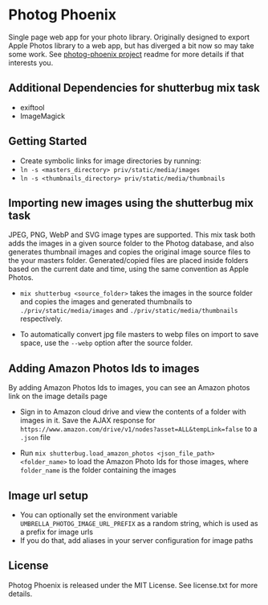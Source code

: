 # Photog Phoenix

Single page web app for your photo library. Originally designed to export Apple Photos library to a web app, but has diverged a bit now so may take some work. See [photog-phoenix project](https://github.com/allen-garvey/photog-phoenix) readme for more details if that interests you.

## Additional Dependencies for shutterbug mix task

* exiftool 
* ImageMagick

## Getting Started

* Create symbolic links for image directories by running:
* `ln -s <masters_directory> priv/static/media/images`
* `ln -s <thumbnails_directory> priv/static/media/thumbnails`

## Importing new images using the shutterbug mix task

JPEG, PNG, WebP and SVG image types are supported. This mix task both adds the images in a given source folder to the Photog database, and also generates thumbnail images and copies the original image source files to the your masters folder. Generated/copied files are placed inside folders based on the current date and time, using the same convention as Apple Photos.

* `mix shutterbug <source_folder>` takes the images in the source folder and copies the images and generated thumbnails to `./priv/static/media/images` and `./priv/static/media/thumbnails` respectively.

* To automatically convert jpg file masters to webp files on import to save space, use the `--webp` option after the source folder.

## Adding Amazon Photos Ids to images

By adding Amazon Photos Ids to images, you can see an Amazon photos link on the image details page

* Sign in to Amazon cloud drive and view the contents of a folder with images in it. Save the AJAX response for `https://www.amazon.com/drive/v1/nodes?asset=ALL&tempLink=false` to a `.json` file

* Run `mix shutterbug.load_amazon_photos <json_file_path> <folder_name>` to load the Amazon Photo Ids for those images, where `folder_name` is the folder containing the images

## Image url setup

* You can optionally set the environment variable `UMBRELLA_PHOTOG_IMAGE_URL_PREFIX` as a random string, which is used as a prefix for image urls
* If you do that, add aliases in your server configuration for image paths 


## License

Photog Phoenix is released under the MIT License. See license.txt for more details.